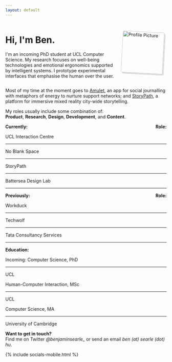 ```yaml
---
layout: default
---
```


<div style="display: flex; align-items: center; justify-content: space-around;">
  <div style="flex: 1; padding-right: 20px;">
    <h1>Hi, I'm Ben.</h1>
    <p>I'm an incoming PhD student at UCL Computer Science. My research focuses on well-being technologies and emotional ergonomics supported by intelligent systems. I prototype experimental interfaces that emphasise the human over the user.</p>
  </div>
  <div style="width: 140px;"> <!-- Adjust width as needed -->
   <!--change to assets/pfp.png when working locally smh-->
    <img src="/assets/pfp.png" alt="Profile Picture" style="width: 130px; border-radius: 4px; transform: rotate(3deg); box-shadow: 4px 4px 0px #1c1c1c24;">
  </div>
  
</div>

Most of my time at the moment goes to <a href="www.noblank.space/work/amulet">Amulet</a>, an app for social journalling with metaphors of energy to nurture support networks; and <a href="www.searle.hu">StoryPath</a>, a platform for immersive mixed reality city-wide storytelling.

My roles usually include some combination of: <br><span style="white-space: nowrap;"><i class="ph ph-package" style="font-size: 20px; vertical-align: middle;"></i> <b>Product</b></span>, <span style="white-space: nowrap;"><i class="ph ph-microscope" style="font-size: 20px; vertical-align: middle;"></i> <b>Research</b></span>, <span style="white-space: nowrap;"><i class="ph ph-palette" style="font-size: 20px; vertical-align: middle;"></i> <b>Design</b></span>, <span style="white-space: nowrap;"><i class="ph ph-code" style="font-size: 20px; vertical-align: middle;"></i> <b>Development</b></span>, and <span style="white-space: nowrap;"><i class="ph ph-pen-nib" style="font-size: 20px; vertical-align: middle;"></i> <b>Content</b></span>.

<div style="display: flex; justify-content: space-between; padding: 0px; font-weight: bold;">
    <span>Currently:</span>
    <span>Role:</span>
</div>

<div class="works">
  <div class="work">
    <p>UCL Interaction Centre</p>
    <hr>
    <i class="ph ph-microscope"></i>
    <i class="ph ph-palette"></i>
    <i class="ph ph-code"></i>
    <i class="ph ph-pen-nib"></i>
  </div>
  <div class="work">
    <p>No Blank Space</p>
    <hr>
    <i class="ph ph-package"></i>
    <i class="ph ph-palette"></i>
    <i class="ph ph-code"></i>
  </div>
  <div class="work">
    <p>StoryPath</p>
    <hr>
    <i class="ph ph-package"></i>
    <i class="ph ph-palette"></i>
    <i class="ph ph-code"></i>
  </div>
  <div class="work">
    <p>Battersea Design Lab</p>
    <hr>
    <i class="ph ph-microscope"></i>
    <i class="ph ph-palette"></i>
    <i class="ph ph-pen-nib"></i>
  </div>
</div>

<div style="display: flex; justify-content: space-between; padding-bottom: 0px; font-weight: bold;">
    <span>Previously:</span>
    <span>Role:</span>
</div>
<div class="works">
 <div class="work">
    <p>Workduck</p>
    <hr>
    <i class="ph ph-package"></i>
    <i class="ph ph-microscope"></i>
    <i class="ph ph-palette"></i>
  </div>
  <div class="work">
    <p>Techwolf</p>
    <hr>
    <i class="ph ph-package"></i>
    <i class="ph ph-microscope"></i>
    <i class="ph ph-palette"></i>
    <i class="ph ph-pen-nib"></i>
  </div>
  <div class="work">
    <p>Tata Consultancy Services</p>
    <hr>
    <i class="ph ph-palette"></i>
    <i class="ph ph-code"></i>
  </div>
</div>

<div style="display: flex; justify-content: space-between; padding: 0px; font-weight: bold;">
    <span>Education:</span>
</div>
<div class="works">
  <div class="work">
    <p>Incoming: Computer Science, PhD</p>
    <hr>
    <p>UCL</p>
  </div>
  <div class="work">
    <p>Human-Computer Interaction, MSc</p>
    <hr>
    <p>UCL</p>
  </div>
  <div class="work">
    <p>Computer Science, MA</p>
    <hr>
    <p>University of Cambridge</p>
  </div>
</div>

**Want to get in touch?** <br>
Find me on Twitter *@benjaminsearle_* or send an email *ben (at) searle (dot) hu*.

<div class="socials">
  {% include socials-mobile.html %}
</div>